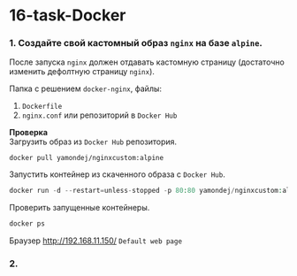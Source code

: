 # 16-task-Docker


### 1. Создайте свой кастомный образ `nginx` на базе `alpine`. 
После запуска `nginx` должен отдавать кастомную страницу (достаточно изменить дефолтную страницу `nginx`).  

Папка с решением `docker-nginx`, файлы:
1. `Dockerfile`
2. `nginx.conf`
или репозиторий в `Docker Hub`  

__Проверка__  
Загрузить образ из `Docker Hub` репозитория.
```
docker pull yamondej/nginxcustom:alpine
```
Запустить контейнер из скаченного образа с `Docker Hub`.  
```php
docker run -d --restart=unless-stopped -p 80:80 yamondej/nginxcustom:alpine
```
Проверить запущенные контейнеры.
```php
docker ps
```
Браузер http://192.168.11.150/
`Default web page`


### 2. 
